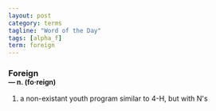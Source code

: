 ```yaml
---
layout: post
category: terms
tagline: "Word of the Day"
tags: [alpha_f]
term: foreign
---
```


<h3>Foreign<br/> <small>&mdash; n. (fo<span>&middot;</span>reign)</small></h3>
<p><ol><li>a non-existant youth program similar to 4-H, but with N's</li>
</ol></p>
